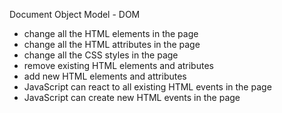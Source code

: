 Document Object Model - DOM
* change all the HTML elements in the page
* change all the HTML attributes in the page
* change all the CSS styles in the page
* remove existing HTML elements and atributes
* add new HTML elements and attributes
* JavaScript can react to all existing HTML events in the page
* JavaScript can create new HTML events in the page